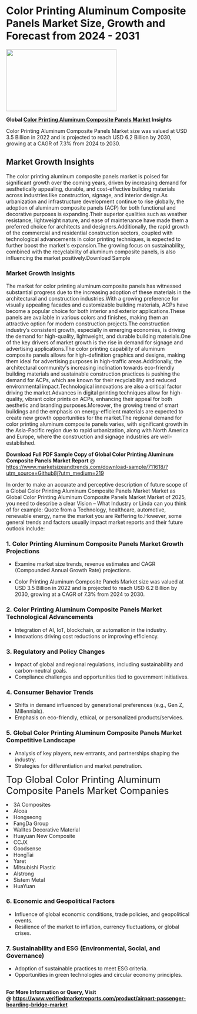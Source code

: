 <H1>Color Printing Aluminum Composite Panels Market Size, Growth and Forecast from 2024 - 2031</H1><img class="aligncenter size-medium wp-image-584254" src="https://thirdeyenews.in/wp-content/uploads/2024/09/Global-Market-Research-300x168.jpeg" alt="" width="300" height="168" /><p><strong>Global&nbsp;<a href="https://www.marketsizeandtrends.com/download-sample/711618/?utm_source=Github8j?utm_medium=219">Color Printing Aluminum Composite Panels Market</a> Insights</strong></p><p>Color Printing Aluminum Composite Panels Market size was valued at USD 3.5 Billion in 2022 and is projected to reach USD 6.2 Billion by 2030, growing at a CAGR of 7.3% from 2024 to 2030.</p><p><h2>Market Growth Insights</h2> The color printing aluminum composite panels market is poised for significant growth over the coming years, driven by increasing demand for aesthetically appealing, durable, and cost-effective building materials across industries like construction, signage, and interior design.As urbanization and infrastructure development continue to rise globally, the adoption of aluminum composite panels (ACP) for both functional and decorative purposes is expanding.Their superior qualities such as weather resistance, lightweight nature, and ease of maintenance have made them a preferred choice for architects and designers.Additionally, the rapid growth of the commercial and residential construction sectors, coupled with technological advancements in color printing techniques, is expected to further boost the market's expansion.The growing focus on sustainability, combined with the recyclability of aluminum composite panels, is also influencing the market positively.Download Sample <h3>Market Growth Insights</h3> The market for color printing aluminum composite panels has witnessed substantial progress due to the increasing adoption of these materials in the architectural and construction industries.With a growing preference for visually appealing facades and customizable building materials, ACPs have become a popular choice for both interior and exterior applications.These panels are available in various colors and finishes, making them an attractive option for modern construction projects.The construction industry’s consistent growth, especially in emerging economies, is driving the demand for high-quality, lightweight, and durable building materials.One of the key drivers of market growth is the rise in demand for signage and advertising applications.The color printing capability of aluminum composite panels allows for high-definition graphics and designs, making them ideal for advertising purposes in high-traffic areas.Additionally, the architectural community's increasing inclination towards eco-friendly building materials and sustainable construction practices is pushing the demand for ACPs, which are known for their recyclability and reduced environmental impact.Technological innovations are also a critical factor driving the market.Advances in digital printing techniques allow for high-quality, vibrant color prints on ACPs, enhancing their appeal for both aesthetic and branding purposes.Moreover, the growing trend of smart buildings and the emphasis on energy-efficient materials are expected to create new growth opportunities for the market.The regional demand for color printing aluminum composite panels varies, with significant growth in the Asia-Pacific region due to rapid urbanization, along with North America and Europe, where the construction and signage industries are well-established.</p><p><span class=""><strong>Download Full PDF Sample Copy of Global Color Printing Aluminum Composite Panels Market Report</strong> @ <a href="https://www.marketsizeandtrends.com/download-sample/711618/?utm_source=Github8j?utm_medium=219" target="_blank">https://www.marketsizeandtrends.com/download-sample/711618/?utm_source=Github8j?utm_medium=219</a></span></p><p>In order to make an accurate and perceptive description of future scope of a Global&nbsp;Color Printing Aluminum Composite Panels Market Market as Global&nbsp;Color Printing Aluminum Composite Panels Market Market of 2025, you need to describe a clear Vision &ndash; What Industry or Linda can you think of for example: Quote from a Technology, healthcare, automotive, renewable energy, name the market you are Reffering to.However, some general trends and factors usually impact market reports and their future outlook include:</p><h3>1.&nbsp;<strong>Color Printing Aluminum Composite Panels Market Growth Projections</strong></h3><ul><li>Examine market size trends, revenue estimates and CAGR (Compounded Annual Growth Rate) projections.</li><li><p>Color Printing Aluminum Composite Panels Market size was valued at USD 3.5 Billion in 2022 and is projected to reach USD 6.2 Billion by 2030, growing at a CAGR of 7.3% from 2024 to 2030.</p></li></ul><h3>2.&nbsp;<strong>Color Printing Aluminum Composite Panels Market Technological Advancements</strong></h3><ul><li>Integration of AI, IoT, blockchain, or automation in the industry.</li><li>Innovations driving cost reductions or improving efficiency.</li></ul><h3>3.&nbsp;<strong>Regulatory and Policy Changes</strong></h3><ul><li>Impact of global and regional regulations, including sustainability and carbon-neutral goals.</li><li>Compliance challenges and opportunities tied to government initiatives.</li></ul><h3>4.&nbsp;<strong>Consumer Behavior Trends</strong></h3><ul><li>Shifts in demand influenced by generational preferences (e.g., Gen Z, Millennials).</li><li>Emphasis on eco-friendly, ethical, or personalized products/services.</li></ul><h3>5.&nbsp;<strong>Global Color Printing Aluminum Composite Panels Market Competitive Landscape</strong></h3><ul><li>Analysis of key players, new entrants, and partnerships shaping the industry.</li><li>Strategies for differentiation and market penetration.</li></ul><p data-pm-slice="1 1 []"><span style="color: inherit; font-family: inherit; font-size: 25px;">Top Global Color Printing Aluminum Composite Panels Market Companies</span></p><div class="" data-test-id=""><p><li>3A Composites</li><li> Alcoa</li><li> Hongseong</li><li> FangDa Group</li><li> Walltes Decorative Material</li><li> Huayuan New Composite</li><li> CCJX</li><li> Goodsense</li><li> HongTai</li><li> Yaret</li><li> Mitsubishi Plastic</li><li> Alstrong</li><li> Sistem Metal</li><li> HuaYuan</li></p></div><h3>6.&nbsp;<strong>Economic and Geopolitical Factors</strong></h3><ul><li>Influence of global economic conditions, trade policies, and geopolitical events.</li><li>Resilience of the market to inflation, currency fluctuations, or global crises.</li></ul><h3>7.&nbsp;<strong>Sustainability and ESG (Environmental, Social, and Governance)</strong></h3><ul><li>Adoption of sustainable practices to meet ESG criteria.</li><li>Opportunities in green technologies and circular economy principles.</li></ul><h2><strong style="font-size: 14px;">For More Information or Query, Visit @&nbsp;</strong><a style="background-color: #ffffff; font-size: 14px;" href="https://www.marketsizeandtrends.com/report/color-printing-aluminum-composite-panels-market/" target="_blank">https://www.verifiedmarketreports.com/product/airport-passenger-boarding-bridge-market</a></h2>